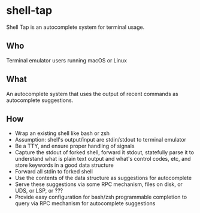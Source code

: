 # shell-tap

Shell Tap is an autocomplete system for terminal usage.

## Who

Terminal emulator users running macOS or Linux

## What

An autocomplete system that uses the output of recent commands as autocomplete suggestions.

## How

* Wrap an existing shell like bash or zsh
* Assumption: shell's output/input are stdin/stdout to terminal emulator
* Be a TTY, and ensure proper handling of signals
* Capture the stdout of forked shell, forward it stdout, statefully parse it to understand what is plain text output and what's control codes, etc, and store keywords in a good data structure
* Forward all stdin to forked shell
* Use the contents of the data structure as suggestions for autocomplete
* Serve these suggestions via some RPC mechanism, files on disk, or UDS, or LSP, or ???
* Provide easy configuration for bash/zsh programmable completion to query via RPC mechanism for autocomplete suggestions
